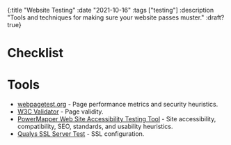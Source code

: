 {:title "Website Testing"
 :date "2021-10-16"
 :tags ["testing"]
 :description "Tools and techniques for making sure your website passes muster."
 :draft? true}

# Checklist

# Tools

* [webpagetest.org](https://www.webpagetest.org/) - Page performance metrics and security
  heuristics.
* [W3C Validator](https://validator.w3.org/) - Page validity.
* [PowerMapper Web Site Accessibility Testing
  Tool](https://www.powermapper.com/products/sortsite/ads/acc-accessibility-testing/) - Site
  accessibility, compatibility, SEO, standards, and usability heuristics.
* [Qualys SSL Server Test](https://www.ssllabs.com/ssltest/) - SSL configuration.
